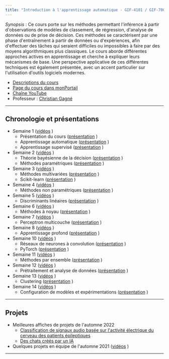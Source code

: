 ```yaml
---
title: "Introduction à l'apprentissage automatique - GIF-4101 / GIF-7005"
---
```


*Synopsis* : Ce cours porte sur les méthodes permettant l'inférence à partir d'observations de modèles de classement, de régression, d'analyse de données ou de prise de décision. Ces méthodes se caractérisent par une phase d'entraînement à partir de données ou d'expériences, afin d'effectuer des tâches qui seraient difficiles ou impossibles à faire par des moyens algorithmiques plus classiques. Le cours aborde différentes approches actives en apprentissage et cherche à expliquer leurs mécanismes de base. Une perspective applicative de ces différentes techniques est également présentée, avec un accent particulier sur l'utilisation d'outils logiciels modernes.

* [Descriptions du cours](https://www.ulaval.ca/etudes/cours/gif-4101-introduction-a-lapprentissage-automatique)
* [Page du cours dans monPortail](https://sitescours.monportail.ulaval.ca/ena/site/informationsgenerales?idSite=146163)
* [Chaîne YouTube](https://www.youtube.com/channel/UCkMXqYnOzhIlRseUOgq8_Xw)
* Professeur : [Christian Gagné](https://chgagne.github.io/)

---

## Chronologie et présentations ##

* Semaine 1 ([vidéos](https://www.youtube.com/playlist?list=PLbJrgQUb1-prEq9nYi5wzNHyypFEZw6Z2) <i class="fab fa-youtube"></i>)
  * Présentation du cours ([présentation](/slides/sem01/iaa-sem01-presentation-FR.pdf) <i class="fas fa-chalkboard"></i>)
  * Apprentissage automatique ([présentation](/slides/sem01/iaa-sem01-apprentissage-FR.pdf) <i class="fas fa-chalkboard"></i>) 
  * Apprentissage supervisé ([présentation](/slides/sem01/iaa-sem01-supervise-FR.pdf) <i class="fas fa-chalkboard"></i>)
* Semaine 2 ([vidéos](https://www.youtube.com/playlist?list=PLbJrgQUb1-pqRkZT_G8OP-_dGJBosykam) <i class="fab fa-youtube"></i>)
  * Théorie bayésienne de la décision ([présentation](/slides/sem02/iaa-sem02-bayes-FR.pdf) <i class="fas fa-chalkboard"></i>)
  * Méthodes paramétriques ([présentation](/slides/sem02/iaa-sem02-methparam-FR.pdf) <i class="fas fa-chalkboard"></i>)
* Semaine 3 ([vidéos](https://www.youtube.com/playlist?list=PLbJrgQUb1-pqjukTTJkFiSJsQEVBOZ5Wn) <i class="fab fa-youtube"></i>)
  * Méthodes multivariées ([présentation](/slides/sem03/iaa-sem03-methmultivariees-FR.pdf) <i class="fas fa-chalkboard"></i>)
  * Scikit-learn ([présentation](/slides/sem03/iaa-sem03-sklearn-FR.pdf) <i class="fas fa-chalkboard"></i>)
* Semaine 4 ([vidéos](https://www.youtube.com/playlist?list=PLbJrgQUb1-poqvfoyFTo6a05QaM4KSTi6) <i class="fab fa-youtube"></i>)
  * Méthodes non paramétriques ([présentation](/slides/sem04/iaa-sem04-methnonparam-FR.pdf) <i class="fas fa-chalkboard"></i>)
* Semaine 5 ([vidéos](https://www.youtube.com/playlist?list=PLbJrgQUb1-pqflF9nYTNf_GuRXKVysFxQ) <i class="fab fa-youtube"></i>)
  * Discriminants linéaires ([présentation](/slides/sem05/iaa-sem05-discrlineaires-FR.pdf) <i class="fas fa-chalkboard"></i>)
* Semaine 6 ([vidéos](https://www.youtube.com/playlist?list=PLbJrgQUb1-prhEXW8Z0O924I0ejmepy6w) <i class="fab fa-youtube"></i>)
  * Méthodes à noyau ([présentation](/slides/sem06/iaa-sem06-methnoyaux-FR.pdf) <i class="fas fa-chalkboard"></i>)
* Semaine 7 ([vidéos](https://www.youtube.com/playlist?list=PLbJrgQUb1-pplc8fD5xAS4BCOJOy1vSJz) <i class="fab fa-youtube"></i>)
  * Perceptron multicouche ([présentation](/slides/sem07/iaa-sem07-pmc-FR.pdf) <i class="fas fa-chalkboard"></i>)
* Semaine 8 ([vidéos](https://www.youtube.com/playlist?list=PLbJrgQUb1-pqdwHyfUKAQ05a_U_77ENz4) <i class="fab fa-youtube"></i>)
  * Apprentissage profond ([présentation](/slides/sem08/iaa-sem08-profond-FR.pdf) <i class="fas fa-chalkboard"></i>)
* Semaine 10 ([vidéos](https://www.youtube.com/playlist?list=PLbJrgQUb1-ppL5GBFghU3o4A-294hLGQW) <i class="fab fa-youtube"></i>)
  * Réseaux de neurones à convolution ([présentation](/slides/sem10/iaa-sem10-reseauconv-FR.pdf) <i class="fas fa-chalkboard"></i>)
  * PyTorch ([présentation](/slides/sem10/iaa-sem10-pytorch-FR.pdf) <i class="fas fa-chalkboard"></i>)
* Semaine 11 ([vidéos](https://www.youtube.com/playlist?list=PLbJrgQUb1-poIXkaQOmQusLarmrj0t2a1) <i class="fab fa-youtube"></i>)
  * Méthodes par ensemble ([présentation](/slides/sem11/iaa-sem11-ensemble-FR.pdf) <i class="fas fa-chalkboard"></i>)
* Semaine 12 ([vidéos](https://www.youtube.com/playlist?list=PLbJrgQUb1-pqPBuxSo9MQMlYBHPUdCqXb) <i class="fab fa-youtube"></i>)
  * Prétraitement et analyse de données ([présentation](/slides/sem12/iaa-sem12-analyse-FR.pdf) <i class="fas fa-chalkboard"></i>)
* Semaine 13 ([vidéos](https://www.youtube.com/playlist?list=PLbJrgQUb1-prlclyh0gzcHlaH144FXVMV) <i class="fab fa-youtube"></i>)
  * Clustering ([présentation](/slides/sem13/iaa-sem13-clustering-FR.pdf) <i class="fas fa-chalkboard"></i>)
* Semaine 14 ([vidéos](https://www.youtube.com/playlist?list=PLbJrgQUb1-pqGP9NDqU2rILU1DY4f750h) <i class="fab fa-youtube"></i>)
  * Configuration de modèles et expérimentations ([présentation](/slides/sem14/iaa-sem14-experimentations-FR.pdf) <i class="fas fa-chalkboard"></i>)


---

## Projets ##

* Meilleures affiches de projets de l'automne 2022
  * [Classification de signaux audio basée sur l'activité électrique du cerveau des patients épileptiques](https://drive.google.com/file/d/1hWG8ihKBb7YwvvqFvxOCpeUeZBF4gwjN/view)
  * [Des chats créés par un IA](https://drive.google.com/file/d/1cZQDeyQjOQDJfZQ2h0cyMORrO2BmvHQU/view) 
* Quelques projets en équipe de l'automne 2021  ([vidéos](https://www.youtube.com/playlist?list=PLbJrgQUb1-poBiK64bI55Vl8ZUQGj_SM9) <i class="fab fa-youtube"></i>)


---

